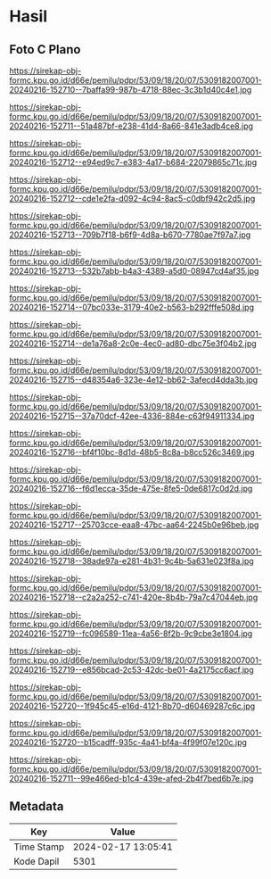 # Hasil

## Foto C Plano

https://sirekap-obj-formc.kpu.go.id/d66e/pemilu/pdpr/53/09/18/20/07/5309182007001-20240216-152710--7baffa99-987b-4718-88ec-3c3b1d40c4e1.jpg

https://sirekap-obj-formc.kpu.go.id/d66e/pemilu/pdpr/53/09/18/20/07/5309182007001-20240216-152711--51a487bf-e238-41d4-8a66-841e3adb4ce8.jpg

https://sirekap-obj-formc.kpu.go.id/d66e/pemilu/pdpr/53/09/18/20/07/5309182007001-20240216-152712--e94ed9c7-e383-4a17-b684-22079865c71c.jpg

https://sirekap-obj-formc.kpu.go.id/d66e/pemilu/pdpr/53/09/18/20/07/5309182007001-20240216-152712--cde1e2fa-d092-4c94-8ac5-c0dbf942c2d5.jpg

https://sirekap-obj-formc.kpu.go.id/d66e/pemilu/pdpr/53/09/18/20/07/5309182007001-20240216-152713--709b7f18-b6f9-4d8a-b670-7780ae7f97a7.jpg

https://sirekap-obj-formc.kpu.go.id/d66e/pemilu/pdpr/53/09/18/20/07/5309182007001-20240216-152713--532b7abb-b4a3-4389-a5d0-08947cd4af35.jpg

https://sirekap-obj-formc.kpu.go.id/d66e/pemilu/pdpr/53/09/18/20/07/5309182007001-20240216-152714--07bc033e-3179-40e2-b563-b292fffe508d.jpg

https://sirekap-obj-formc.kpu.go.id/d66e/pemilu/pdpr/53/09/18/20/07/5309182007001-20240216-152714--de1a76a8-2c0e-4ec0-ad80-dbc75e3f04b2.jpg

https://sirekap-obj-formc.kpu.go.id/d66e/pemilu/pdpr/53/09/18/20/07/5309182007001-20240216-152715--d48354a6-323e-4e12-bb62-3afecd4dda3b.jpg

https://sirekap-obj-formc.kpu.go.id/d66e/pemilu/pdpr/53/09/18/20/07/5309182007001-20240216-152715--37a70dcf-42ee-4336-884e-c63f94911334.jpg

https://sirekap-obj-formc.kpu.go.id/d66e/pemilu/pdpr/53/09/18/20/07/5309182007001-20240216-152716--bf4f10bc-8d1d-48b5-8c8a-b8cc526c3469.jpg

https://sirekap-obj-formc.kpu.go.id/d66e/pemilu/pdpr/53/09/18/20/07/5309182007001-20240216-152716--f6d1ecca-35de-475e-8fe5-0de6817c0d2d.jpg

https://sirekap-obj-formc.kpu.go.id/d66e/pemilu/pdpr/53/09/18/20/07/5309182007001-20240216-152717--25703cce-eaa8-47bc-aa64-2245b0e96beb.jpg

https://sirekap-obj-formc.kpu.go.id/d66e/pemilu/pdpr/53/09/18/20/07/5309182007001-20240216-152718--38ade97a-e281-4b31-9c4b-5a631e023f8a.jpg

https://sirekap-obj-formc.kpu.go.id/d66e/pemilu/pdpr/53/09/18/20/07/5309182007001-20240216-152718--c2a2a252-c741-420e-8b4b-79a7c47044eb.jpg

https://sirekap-obj-formc.kpu.go.id/d66e/pemilu/pdpr/53/09/18/20/07/5309182007001-20240216-152719--fc096589-11ea-4a56-8f2b-9c9cbe3e1804.jpg

https://sirekap-obj-formc.kpu.go.id/d66e/pemilu/pdpr/53/09/18/20/07/5309182007001-20240216-152719--e856bcad-2c53-42dc-be01-4a2175cc6acf.jpg

https://sirekap-obj-formc.kpu.go.id/d66e/pemilu/pdpr/53/09/18/20/07/5309182007001-20240216-152720--1f945c45-e16d-4121-8b70-d60469287c6c.jpg

https://sirekap-obj-formc.kpu.go.id/d66e/pemilu/pdpr/53/09/18/20/07/5309182007001-20240216-152720--b15cadff-935c-4a41-bf4a-4f99f07e120c.jpg

https://sirekap-obj-formc.kpu.go.id/d66e/pemilu/pdpr/53/09/18/20/07/5309182007001-20240216-152711--99e466ed-b1c4-439e-afed-2b4f7bed6b7e.jpg


## Metadata

| Key        | Value               |
| ---------- | ------------------- |
| Time Stamp | 2024-02-17 13:05:41 |
| Kode Dapil | 5301                |



